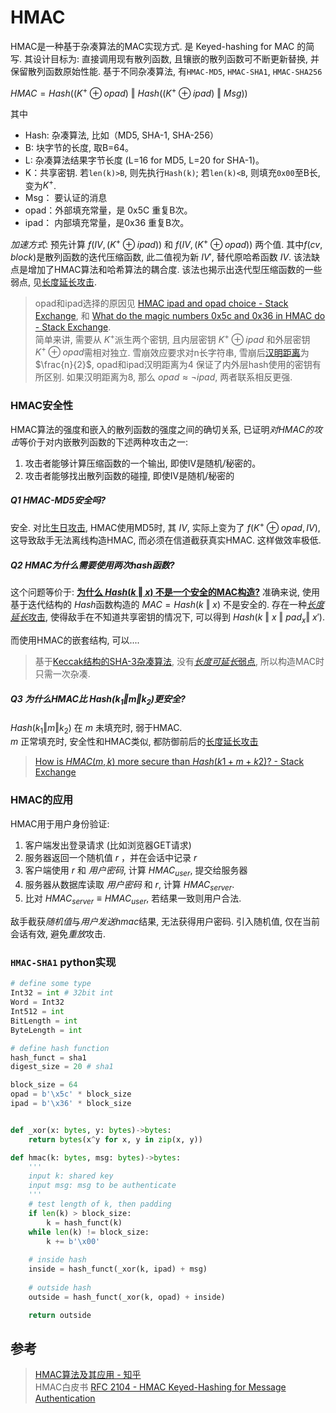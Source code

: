 # HMAC

HMAC是一种基于杂凑算法的MAC实现方式. 是 Keyed-hashing for MAC 的简写. 其设计目标为: 直接调用现有散列函数, 且镶嵌的散列函数可不断更新替换, 并保留散列函数原始性能. 基于不同杂凑算法, 有`HMAC-MD5`, `HMAC-SHA1`, `HMAC-SHA256`

$HMAC=Hash((K^{+}\oplus opad)\ \Vert\ Hash((K^{+}\oplus ipad)\ \Vert\ Msg))$

其中 
- Hash: 杂凑算法, 比如（MD5, SHA-1, SHA-256） 
- B: 块字节的长度, 取B=64。 
- L: 杂凑算法结果字节长度 (L=16 for MD5, L=20 for SHA-1)。 
- K：共享密钥. 若`len(k)>B`, 则先执行`Hash(k)`; 若`len(k)<B`, 则填充`0x00`至B长, 变为$K^{+}$.
- Msg： 要认证的消息 
- opad：外部填充常量，是 0x5C 重复B次。  
- ipad： 内部填充常量，是0x36 重复B次。

*加速方式*: 预先计算 $f(IV, (K^{+}\oplus ipad))$ 和 $f(IV, (K^{+}\oplus opad))$ 两个值. 其中$f(cv, block)$是散列函数的迭代压缩函数, 此二值视为新 $IV'$, 替代原哈希函数 $IV$. 该法缺点是增加了HMAC算法和哈希算法的耦合度. 该法也揭示出迭代型压缩函数的一些弱点, 见[长度延长攻击](长度延长攻击.md).

> opad和ipad选择的原因见 [HMAC ipad and opad choice - Stack Exchange](https://crypto.stackexchange.com/questions/20695/hmac-ipad-and-opad-choice), 和 [What do the magic numbers 0x5c and 0x36 in HMAC do - Stack Exchange](https://crypto.stackexchange.com/questions/3005/what-do-the-magic-numbers-0x5c-and-0x36-in-the-opad-ipad-calc-in-hmac-do?rq=1).   
> 简单来讲, 需要从 $K^{+}$派生两个密钥, 且内层密钥 $K^{+}\oplus ipad$ 和外层密钥 $K^{+}\oplus opad$需相对独立. 雪崩效应要求对n长字符串, 雪崩后[汉明距离](../../../离散数学/汉明距离-需修改.md)为 $\frac{n}{2}$, opad和ipad汉明距离为4 保证了内外层hash使用的密钥有所区别. 如果汉明距离为8, 那么 $opad\approx \neg ipad$, 两者联系相反更强.

### HMAC安全性

HMAC算法的强度和嵌入的散列函数的强度之间的确切关系, 已证明*对HMAC的攻击*等价于对内嵌散列函数的下述两种攻击之一:  
1. 攻击者能够计算压缩函数的一个输出, 即使IV是随机/秘密的。
2. 攻击者能够找出散列函数的碰撞, 即使IV是随机/秘密的

##### Q1 HMAC-MD5安全吗?

安全. 对比[生日攻击](../生日攻击.md), HMAC使用MD5时, 其 $IV$, 实际上变为了 $f(K^{+}\oplus opad, IV)$, 这导致敌手无法离线构造HMAC, 而必须在信道截获真实HMAC. 这样做效率极低.

##### Q2 HMAC为什么需要使用两次hash函数?

这个问题等价于: **[为什么 $Hash(k\ \Vert\ x)$ 不是一个安全的MAC构造?](https://crypto.stackexchange.com/questions/1070/why-is-hk-mathbin-vert-x-not-a-secure-mac-construction)** 准确来说, 使用基于迭代结构的 $Hash$函数构造的 $MAC=Hash(k\ \Vert\ x)$ 不是安全的. 存在一种[*长度延长*攻击](长度延长攻击.md), 使得敌手在不知道共享密钥的情况下, 可以得到 $Hash(k\ \Vert\ x\ \Vert\ pad_{x}\Vert\ x')$.

而使用HMAC的嵌套结构, 可以....

> 基于[Keccak结构的SHA-3杂凑算法](KMAC.md), 没有[*长度可延长*弱点](长度延长攻击.md), 所以构造MAC时只需一次杂凑. 

##### Q3 为什么HMAC比 $Hash(k_{1}\Vert m\Vert k_{2})$更安全?

$Hash(k_{1}\Vert m\Vert k_{2})$ 在 $m$ 未填充时, 弱于HMAC.  
$m$ 正常填充时, 安全性和HMAC类似, 都防御前后的[长度延长攻击](长度延长攻击.md)

> [How is $HMAC(m,k)$ more secure than $Hash(k1+m+k2)$? - Stack Exchange](https://crypto.stackexchange.com/questions/15131/how-is-hmacmessage-key-more-secure-than-hashkey1messagekey2?noredirect=1&lq=1)

### HMAC的应用

HMAC用于用户身份验证:

1. 客户端发出登录请求 (比如浏览器GET请求) 
2. 服务器返回一个随机值 $r$ ，并在会话中记录 $r$ 
3. 客户端使用 $r$ 和 *用户密码*, 计算 $HMAC_{user}$, 提交给服务器
4. 服务器从数据库读取 *用户密码* 和 $r$, 计算 $HMAC_{server}$. 
5. 比对 $HMAC_{server}\equiv HMAC_{user}$, 若结果一致则用户合法.

敌手截获*随机值*与*用户发送hmac*结果, 无法获得用户密码. 引入随机值, 仅在当前会话有效, 避免*重放*攻击.

### `HMAC-SHA1` python实现

```python
# define some type
Int32 = int # 32bit int
Word = Int32
Int512 = int
BitLength = int
ByteLength = int

# define hash function
hash_funct = sha1
digest_size = 20 # sha1

block_size = 64
opad = b'\x5c' * block_size 
ipad = b'\x36' * block_size 


def _xor(x: bytes, y: bytes)->bytes:
    return bytes(x^y for x, y in zip(x, y))

def hmac(k: bytes, msg: bytes)->bytes:
    '''
    input k: shared key
    input msg: msg to be authenticate
    '''
    # test length of k, then padding
    if len(k) > block_size:
        k = hash_funct(k)
    while len(k) != block_size:
        k += b'\x00'
    
    # inside hash
    inside = hash_funct(_xor(k, ipad) + msg)
    
    # outside hash
    outside = hash_funct(_xor(k, opad) + inside)

    return outside
```

## 参考

> [HMAC算法及其应用 - 知乎](https://zhuanlan.zhihu.com/p/136590049)  
> HMAC白皮书 [RFC 2104 - HMAC Keyed-Hashing for Message Authentication](https://datatracker.ietf.org/doc/html/rfc2104)   
